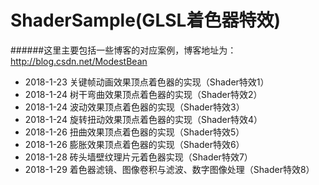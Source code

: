 # ShaderSample(GLSL着色器特效)

######这里主要包括一些博客的对应案例，博客地址为：<http://blog.csdn.net/ModestBean>

- 2018-1-23 关键帧动画效果顶点着色器的实现（Shader特效1）
- 2018-1-24 树干弯曲效果顶点着色器的实现（Shader特效2）
- 2018-1-24 波动效果顶点着色器的实现（Shader特效3）
- 2018-1-24 旋转扭动效果顶点着色器的实现（Shader特效4）
- 2018-1-26 扭曲效果顶点着色器的实现（Shader特效5）
- 2018-1-26 膨胀效果顶点着色器的实现（Shader特效6）
- 2018-1-28 砖头墙壁纹理片元着色器实现（Shader特效7）
- 2018-1-29 着色器滤镜、图像卷积与滤波、数字图像处理（Shader特效8）